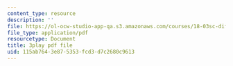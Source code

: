 ```yaml
---
content_type: resource
description: ''
file: https://ol-ocw-studio-app-qa.s3.amazonaws.com/courses/18-03sc-differential-equations-fall-2011/115ab7643e875353fcd3d7c2680c9613_D6Rd1K93nSA.pdf
file_type: application/pdf
resourcetype: Document
title: 3play pdf file
uid: 115ab764-3e87-5353-fcd3-d7c2680c9613
---
```

